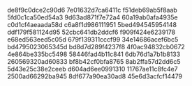 de8f9c0dce2c90d6
7e01632d7ca6411c
f51deb69ab5f8aab
5fd0c1ca50ed54a3
9d63ad871f7e72a4
60a19ab0afa4935e
c0d1cf4aeaada58d
c6a8f1d986111951
5bed494545954148
ddf179f581124d95
52cbc641db2ddcf6
f909f424e6239178
e68ed563eed5c05d
679f139311cccf99
34e14686acef6bc5
bd4795023065345d
bd8d7d289f4237f8
4f0ac94832cb0672
4e864be335bc5498
58446fad4b11c841
6db76d1a7b1b8133
260569320ad60833
bf8b42cf0bfa8765
8ab2ffa57d2dd6c5
5d43e25c38e2ceeb
d604ad6ee0991310
11767ae11c8fc4e7
2500ad66292ba945
8df677a90ea30ad8
45e6d3acfcf14479
